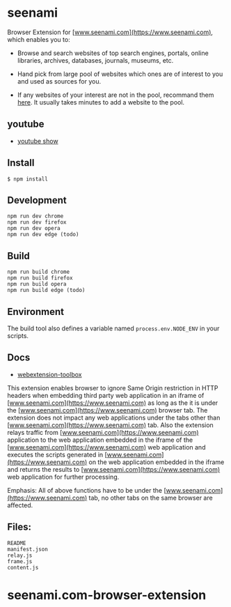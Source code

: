 # seenami

Browser Extension for [www.seenami.com](https://www.seenami.com), which enables you to:

* Browse and search websites of top search engines, portals, online libraries, archives, databases, 
journals, museums, etc.
	
* Hand pick from large pool of websites which ones are of interest to you and used as sources 
for you.
	
* If any websites of your interest are not in the pool, recommand them 
[here](https://github.com/godadada/seenami.com-browser-extension/issues). It usually takes minutes 
to add a website to the pool.

## youtube
	
* [youtube show](https://www.youtube.com/watch?v=e3SOy7TCD6I)

## Install

	$ npm install

## Development

    npm run dev chrome
    npm run dev firefox
    npm run dev opera
    npm run dev edge (todo)

## Build

    npm run build chrome
    npm run build firefox
    npm run build opera
    npm run build edge (todo)

## Environment

The build tool also defines a variable named `process.env.NODE_ENV` in your scripts. 

## Docs

* [webextension-toolbox](https://github.com/HaNdTriX/webextension-toolbox)

This extension enables browser to ignore Same Origin restriction in HTTP headers when embedding
third party web application in an iframe of [www.seenami.com](https://www.seenami.com) as long as the it is under the [www.seenami.com](https://www.seenami.com)
browser tab. The extension does not impact any web applications under the tabs other than [www.seenami.com](https://www.seenami.com)
tab.
Also the extension relays traffic from [www.seenami.com](https://www.seenami.com) application to the web application embedded in the iframe
of the [www.seenami.com](https://www.seenami.com) web application and executes the scripts generated in [www.seenami.com](https://www.seenami.com) on the web
application embedded in the iframe and returns the results to [www.seenami.com](https://www.seenami.com) web application for further processing.

Emphasis: All of above functions have to be under the [www.seenami.com](https://www.seenami.com) tab, no other tabs on the same browser are affected.

## Files:

    README
    manifest.json
    relay.js
    frame.js
    content.js

# seenami.com-browser-extension
